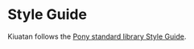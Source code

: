 # Style Guide

Kiuatan follows the [Pony standard library Style Guide](https://github.com/ponylang/ponyc/blob/main/STYLE_GUIDE.md).
